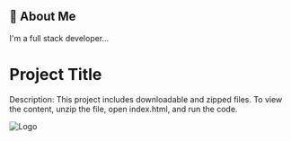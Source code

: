 ## 🚀 About Me
I'm a full stack developer...

# Project Title

Description:
This project includes downloadable and zipped files. To view the content, unzip the file, open index.html, and run the code. 

![Logo](https://github.com/nehagupta1122/Restoran-/blob/main/bootstrap-restaurant-template.jpg)
